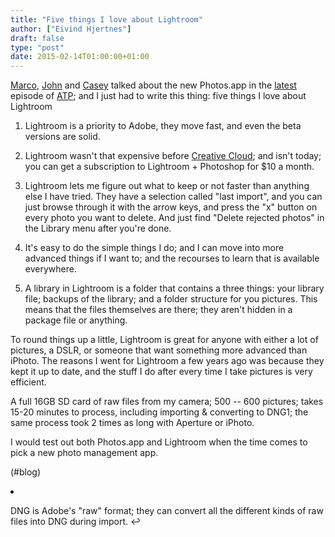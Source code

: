 ```yaml
---
title: "Five things I love about Lightroom"
author: ["Eivind Hjertnes"]
draft: false
type: "post"
date: 2015-02-14T01:00:00+01:00
---
```


[Marco](http://www.marco.org), [John](http://hypercritical.co) and
[Casey](http://www.caseyliss.com) talked about the new Photos.app in
the [latest](http://atp.fm/episodes/104) episode of
[ATP](http://atp.fm); and I just had to write this thing: five things
I love about Lightroom

1.  Lightroom is a priority to Adobe, they move fast, and even the beta
    versions are solid.

2.  Lightroom wasn't that expensive before
    [Creative Cloud](https://www.adobe.com/creativecloud.html); and
    isn't today; you can get a subscription to Lightroom + Photoshop for
    $10 a month.

3.  Lightroom lets me figure out what to keep or not faster than anything
    else I have tried. They have a selection called "last import", and
    you can just browse through it with the arrow keys, and press the "x"
    button on every photo you want to delete. And just find "Delete
    rejected photos" in the Library menu after you're done.

4.  It's easy to do the simple things I do; and I can move into more
    advanced things if I want to; and the recourses to learn that is
    available everywhere.

5.  A library in Lightroom is a folder that contains a three things: your
    library file; backups of the library; and a folder structure for you
    pictures. This means that the files themselves are there; they aren't
    hidden in a package file or anything.

To round things up a little, Lightroom is great for anyone with either a
lot of pictures, a DSLR, or someone that want something more advanced
than iPhoto. The reasons I went for Lightroom a few years ago was
because they kept it up to date, and the stuff I do after every time I
take pictures is very efficient.

A full 16GB SD card of raw files from my camera; 500 -- 600 pictures;
takes 15-20 minutes to process, including importing & converting to
DNG1; the same process took 2 times as long with Aperture or iPhoto.

I would test out both Photos.app and Lightroom when the time comes to
pick a new photo management app.

(#blog)

<div class="HTML">
  <div></div>

<li id="fn-0">

</div>

DNG is Adobe's "raw" format; they can convert all the different kinds of
raw files into DNG during import. ↩
